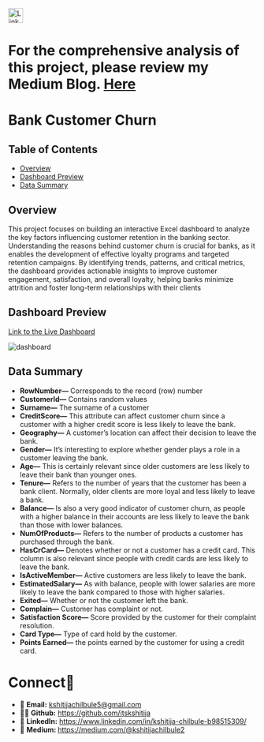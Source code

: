 <a href="https://www.linkedin.com/in/kshitija-chilbule-b98515309/" target="_blank">
  <img src="https://img.shields.io/badge/LinkedIn-Connect-blue?style=flat&logo=linkedin" alt="LinkedIn Badge" style="height: 30px; width: auto;">
</a>

# For the comprehensive analysis of this project, please review my Medium Blog. [Here](https://medium.com/@kshitijachilbule2/customer-churn-analysis-in-bank-07bd1ce19090)

# Bank Customer Churn

## Table of Contents
- [Overview](#overview)
- [Dashboard Preview](#dashboard-preview)
- [Data Summary](#data-summary)

## Overview
This project focuses on building an interactive Excel dashboard to analyze the key factors influencing customer retention in the banking sector. Understanding the reasons behind customer churn is crucial for banks, as it enables the development of effective loyalty programs and targeted retention campaigns. By identifying trends, patterns, and critical metrics, the dashboard provides actionable insights to improve customer engagement, satisfaction, and overall loyalty, helping banks minimize attrition and foster long-term relationships with their clients

## Dashboard Preview
[Link to the Live Dashboard](https://1drv.ms/x/s!AsfVuegsefXJjVc8rZZry3qv6ncP?e=SraSTJ&nav=MTVfezkwNEM3Q0U3LUExMUYtNEVGOC1CQzFFLTVBMzNENjY1NDE1RX0)

![dashboard](https://github.com/user-attachments/assets/1cd90437-b4d4-4ab1-85c5-705e8a0d7897)


## Data Summary
- <b>RowNumber—</b> Corresponds to the record (row) number
- <b>CustomerId—</b> Contains random values
- <b>Surname—</b> The surname of a customer
- <b>CreditScore—</b> This attribute can affect customer churn since a customer with a higher credit score is less likely to leave the bank.
- <b>Geography—</b> A customer’s location can affect their decision to leave the bank.
- <b>Gender—</b> It’s interesting to explore whether gender plays a role in a customer leaving the bank.
- <b>Age—</b> This is certainly relevant since older customers are less likely to leave their bank than younger ones.
- <b>Tenure—</b> Refers to the number of years that the customer has been a bank client. Normally, older clients are more loyal and less likely to leave a bank.
- <b>Balance—</b> Is also a very good indicator of customer churn, as people with a higher balance in their accounts are less likely to leave the bank than those with lower balances.
- <b>NumOfProducts—</b> Refers to the number of products a customer has purchased through the bank.
- <b>HasCrCard—</b> Denotes whether or not a customer has a credit card. This column is also relevant since people with credit cards are less likely to leave the bank.
- <b>IsActiveMember—</b> Active customers are less likely to leave the bank.
- <b>EstimatedSalary—</b> As with balance, people with lower salaries are more likely to leave the bank compared to those with higher salaries.
- <b>Exited—</b> Whether or not the customer left the bank.
- <b>Complain—</b> Customer has complaint or not.
- <b>Satisfaction Score—</b> Score provided by the customer for their complaint resolution.
- <b>Card Type—</b> Type of card hold by the customer.
- <b>Points Earned—</b> the points earned by the customer for using a credit card.

# Connect🤝
- 📩 <b>Email:</b> kshitijachilbule5@gmail.com
- 👩‍💻 <b>Github:</b> https://github.com/itskshitija
- 📶 <b>LinkedIn:</b> https://www.linkedin.com/in/kshitija-chilbule-b98515309/
- 📜 <b>Medium: </b> https://medium.com/@kshitijachilbule2
